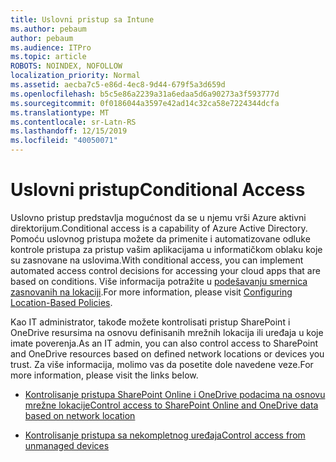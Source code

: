 ```yaml
---
title: Uslovni pristup sa Intune
ms.author: pebaum
author: pebaum
ms.audience: ITPro
ms.topic: article
ROBOTS: NOINDEX, NOFOLLOW
localization_priority: Normal
ms.assetid: aecba7c5-e86d-4ec8-9d44-679f5a3d659d
ms.openlocfilehash: b5c5e86a2239a31a6edaa5d6a90273a3f593777d
ms.sourcegitcommit: 0f0186044a3597e42ad14c32ca58e7224344dcfa
ms.translationtype: MT
ms.contentlocale: sr-Latn-RS
ms.lasthandoff: 12/15/2019
ms.locfileid: "40050071"
---
```

# <a name="conditional-access"></a><span data-ttu-id="1529a-102">Uslovni pristup</span><span class="sxs-lookup"><span data-stu-id="1529a-102">Conditional Access</span></span>

<span data-ttu-id="1529a-103">Uslovno pristup predstavlja mogućnost da se u njemu vrši Azure aktivni direktorijum.</span><span class="sxs-lookup"><span data-stu-id="1529a-103">Conditional access is a capability of Azure Active Directory.</span></span> <span data-ttu-id="1529a-104">Pomoću uslovnog pristupa možete da primenite i automatizovane odluke kontrole pristupa za pristup vašim aplikacijama u informatičkom oblaku koje su zasnovane na uslovima.</span><span class="sxs-lookup"><span data-stu-id="1529a-104">With conditional access, you can implement automated access control decisions for accessing your cloud apps that are based on conditions.</span></span> <span data-ttu-id="1529a-105">Više informacija potražite u [podešavanju smernica zasnovanih na lokaciji](https://docs.microsoft.com/azure/active-directory/conditional-access/overview).</span><span class="sxs-lookup"><span data-stu-id="1529a-105">For more information, please visit [Configuring Location-Based Policies](https://docs.microsoft.com/azure/active-directory/conditional-access/overview).</span></span>

<span data-ttu-id="1529a-106">Kao IT administrator, takođe možete kontrolisati pristup SharePoint i OneDrive resursima na osnovu definisanih mrežnih lokacija ili uređaja u koje imate poverenja.</span><span class="sxs-lookup"><span data-stu-id="1529a-106">As an IT admin, you can also control access to SharePoint and OneDrive resources based on defined network locations or devices you trust.</span></span> <span data-ttu-id="1529a-107">Za više informacija, molimo vas da posetite dole navedene veze.</span><span class="sxs-lookup"><span data-stu-id="1529a-107">For more information, please visit the links below.</span></span>

- [<span data-ttu-id="1529a-108">Kontrolisanje pristupa SharePoint Online i OneDrive podacima na osnovu mrežne lokacije</span><span class="sxs-lookup"><span data-stu-id="1529a-108">Control access to SharePoint Online and OneDrive data based on network location</span></span>](https://docs.microsoft.com/sharepoint/control-access-based-on-network-location)

- [<span data-ttu-id="1529a-109">Kontrolisanje pristupa sa nekompletnog uređaja</span><span class="sxs-lookup"><span data-stu-id="1529a-109">Control access from unmanaged devices</span></span>](https://docs.microsoft.com/sharepoint/control-access-from-unmanaged-devices)

